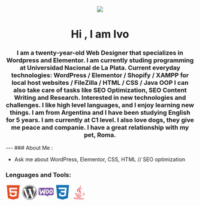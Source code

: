 <div id="header" align="center">
    <img src="https://media.giphy.com/media/v1.Y2lkPTc5MGI3NjExMWYzMWIwZDViMDE5YWQ5MjQ4YzUyZWUwZWI2NDQyOGEyZmQ1MzNhOCZlcD12MV9pbnRlcm5hbF9naWZzX2dpZklkJmN0PWc/HLB0nLA36GCCo6JuB5/giphy.gif" width="200" />
    <h1>
        Hi , I am Ivo
    </h1>
    <h3> 
        I am a twenty-year-old Web Designer that specializes in Wordpress and Elementor. I am currently studing programming at Universidad Nacional de La Plata.
        Current everyday technologies: WordPress / Elementor / Shopify / XAMPP for local host websites / FileZilla / HTML / CSS / Java OOP
        I can also take care of tasks like SEO Optimization, SEO Content Writing and Research.
        Interested in new technologies and challenges. I like high level languages, and I enjoy learning new things.
        I am from Argentina and I have been studying English for 5 years. I am currently at C1 level.
        I also love dogs, they give me peace and companie. I have a great relationship with my pet, Roma.
    </h3>
</div>
 --- 
 ### About Me :

 - Ask me about WordPress, Elementor, CSS, HTML // SEO optimization 

 <div align="left">
    <h3> Lenguages and Tools:</h3>
    <div>
        <img src="https://github.com/devicons/devicon/blob/master/icons/html5/html5-plain.svg" title="HTML5" alt="HTML" width="40">
        <img src="https://github.com/devicons/devicon/blob/master/icons/wordpress/wordpress-plain.svg" title="Wordpress" alt="Wordpress" width="40">
        <img src="https://github.com/devicons/devicon/blob/master/icons/woocommerce/woocommerce-plain.svg" title="WooCommerce" alt="Woocommerce" width="40">
        <img src="https://github.com/devicons/devicon/blob/master/icons/css3/css3-plain.svg" title="CSS3" alt="CSS" width="40">
        <img src="https://github.com/devicons/devicon/blob/master/icons/java/java-plain.svg" title="JAVA" alt="JAVA" width="40">
    </div>
</div>
